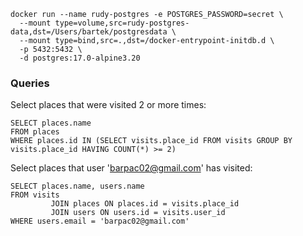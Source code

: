 ```shell
docker run --name rudy-postgres -e POSTGRES_PASSWORD=secret \
  --mount type=volume,src=rudy-postgres-data,dst=/Users/bartek/postgresdata \
  --mount type=bind,src=.,dst=/docker-entrypoint-initdb.d \
  -p 5432:5432 \
  -d postgres:17.0-alpine3.20
```

### Queries

Select places that were visited 2 or more times:

```
SELECT places.name
FROM places
WHERE places.id IN (SELECT visits.place_id FROM visits GROUP BY visits.place_id HAVING COUNT(*) >= 2)
```

Select places that user 'barpac02@gmail.com' has visited:

```
SELECT places.name, users.name
FROM visits
         JOIN places ON places.id = visits.place_id
         JOIN users ON users.id = visits.user_id
WHERE users.email = 'barpac02@gmail.com'
```
